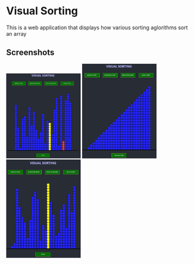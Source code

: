 # Visual Sorting

This is a web application that displays how various sorting aglorithms sort an array

## Screenshots
<img src="gh-images/s1.PNG" width="200">
<img src="gh-images/s2.PNG" width="200">
<img src="gh-images/s3.PNG" width="200">